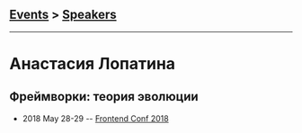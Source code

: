 ## [Events](../README.md) > [Speakers](../speakers.md)
---

# Анастасия Лопатина

## Фреймворки: теория эволюции
- 2018 May 28-29 -- [Frontend Conf 2018](https://www.youtube.com/watch?v=aVg0zs1iX7w)    

